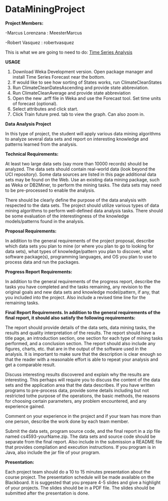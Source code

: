# DataMiningProject
**Project Members:**

-Marcus Lorenzana : MeesterMarcus

-Robert Vasquez : robertvasquez

This is what we are going to need to do:
[Time Series Analysis](http://wiki.pentaho.com/display/DATAMINING/Time+Series+Analysis+and+Forecasting+with+Weka)

**USAGE**

1. Download Weka Development version. Open package manager and install Time Series Forecast near the bottom.
2. If would like to see how sorting of States works, run ClimateCleanStates
3. Run ClimateCleanDatesAscending and provide state abbreviation.
4. Run ClimateCleanAverage and provide state abbreviation
5. Open the new .arff file in Weka and use the Forecast tool. Set time units of forecast (optional).
6. Select attributes and click start. 
7. Click Train future pred. tab to view the graph. Can also zoom in. 


**Data Analysis Project**

In this type of project, the student will apply various data mining algorithms to analyze several data sets and report on interesting knowledge and patterns learned from the analysis.

**Technical Requirements:**

At least two large data sets (say more than 10000 records) should be analyzed. The data sets should contain real-world data (look beyond the UCI repository). Some data sources are listed in this page additional data sets may be found on the Web.
Use an existing data mining package, such as Weka or DB2Miner, to perform the mining tasks. The data sets may need to be pre-processed to enable the analysis.

There should be clearly define the purpose of the data analysis with respected to the data sets. The project should utilize various types of data mining algorithms to perform well-defined data analysis tasks. There should be some  evaluation of the interestingness of the  knowledge models/patterns found in the analysis.

**Proposal Requirements:**

In addition to the general requirements of the project proposal, describe which data sets you plan to mine (or where you plan to go to looking for data sets), what types of knowledge/pattern you plan to discover, what software package(s), programming languages, and OS you plan to use to process data and run the packages.

**Progress Report Requirements:**

In addition to the general requirements of the progress report, describe the tasks you have completed and the tasks remaining, any revision to the original goals and new data sets and knowledge model/pattern, if any, that you included into the project. Also include a revised time line for the remaining tasks.

**Final Report Requirements. In addition to the general requirements of the final report, it should also satisfy the following requirements:**

The report should provide details of the data sets, data mining tasks, the results and quality interpretation of the results. 
The report should have a title page, an introduction section, one section for each type of mining tasks performed, and a conclusion section. The report should also include any figures, charts, etc. that are in the output of the software used in the analysis. It is important to make sure that the description is clear enough so that the reader with a reasonable effort is able to repeat your analysis and get a comparable result.

Discuss interesting results discovered and explain why the results are interesting. This perhaps will require you to discuss the content of the data sets and the application area that the data describes.
If you have written programs to pre-process data, provide some details including but not restricted tothe purpose of the operations, the basic methods, the reasons for choosing certain parameters, any problem encountered, and any experience gained.

Comment on your experience in the project and if your team has more than one person, describe the work done by each team member.

Submit the data sets, program source code, and the final report in a zip file named cs4593-yourName.zip. The data sets and source code should be separate from the final report. Also include in the submission a README file that provides compilation and execution instructions. If you program is in Java, also include the jar file of your program.

**Presentation:**

Each project team should do a 10 to 15 minutes presentation about the course project. The presentation schedule will be made available on the Blackboard. It is suggested that you prepare 4-5 slides and give a highlight of your projects. The slides should be in a PDF file. The slides should be submitted after the presentation is done.
